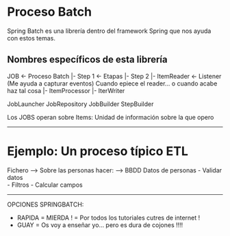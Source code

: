 
# Proceso Batch

Spring Batch es una librería dentro del framework Spring que nos ayuda con estos temas.

## Nombres específicos de esta librería

JOB <- Proceso Batch
 |- Step 1 <- Etapas
 |- Step 2
        |- ItemReader       <- Listener (Me ayuda a capturar eventos) Cuando epiece el reader... o cuando acabe haz tal cosa
        |- ItemProcessor
        |- IterWriter

JobLauncher
JobRepository
JobBuilder
StepBuilder

Los JOBS operan sobre Items: Unidad de información sobre la que opero

---

# Ejemplo: Un proceso típico ETL 

Fichero             -->  Sobre las personas hacer:   -->    BBDD
Datos de personas           - Validar datos     
                            - Filtros
                            - Calcular campos

---

OPCIONES SPRINGBATCH:
- RAPIDA = MIERDA ! = Por todos los tutoriales cutres de internet !
- GUAY              = Os voy a enseñar yo... pero es dura de cojones !!!!

